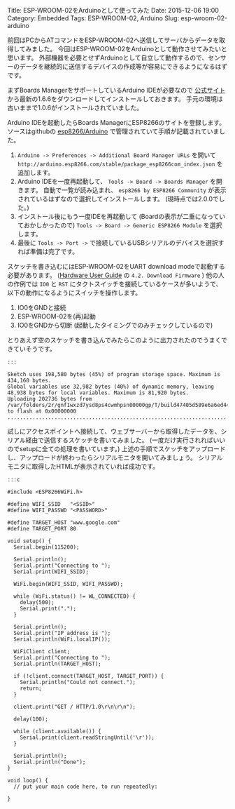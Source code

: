 Title: ESP-WROOM-02をArduinoとして使ってみた
Date: 2015-12-06 19:00
Category: Embedded
Tags: ESP-WROOM-02, Arduino
Slug: esp-wroom-02-arduino

前回はPCからATコマンドをESP-WROOM-02へ送信してサーバからデータを取得してみました。
今回はESP-WROOM-02をArduinoとして動作させてみたいと思います。
外部機器を必要とせずArduinoとして自立して動作するので、センサーのデータを継続的に送信するデバイスの作成等が容易にできるようになるはずです。

まずBoards ManagerをサポートしているArduino IDEが必要なので [公式サイト](https://www.arduino.cc/en/Main/Software) から最新の1.6.6をダウンロードしてインストールしておきます。
手元の環境は古いままで1.0.6がインストールされていました。

Arduino IDEを起動したらBoards ManagerにESP8266のサイトを登録します。
ソースはgithubの [esp8266/Arduino](https://github.com/esp8266/Arduino) で管理されていて手順が記載されていました。

1. `Arduino -> Preferences -> Additional Board Manager URLs` を開いて `http://arduino.esp8266.com/stable/package_esp8266com_index.json` を追加します。
2. Arduino IDEを一度再起動して、 `Tools -> Board -> Boards Manager` を開きます。
自動で一覧が読み込まれ、 `esp8266 by ESP8266 Community` が表示されているはずなので選択してインストールします。 (現時点では2.0.0でした。)
4. インストール後にもう一度IDEを再起動して (Boardの表示が二重になっていておかしかったので) `Tools -> Board -> Generic ESP8266 Module` を選択します。
5. 最後に `Tools -> Port ->` で接続しているUSBシリアルのデバイスを選択すれば準備は完了です。

スケッチを書き込むにはESP-WROOM-02をUART download modeで起動する必要があります。 ([Hardware User Guide](http://doc.switch-science.com/datasheets/0B-ESP8266__Hardware_User_Guide__EN_v1.1.pdf) の `4.2. Download Firmware` )
他の人の作例では `IO0` と `RST` にタクトスイッチを接続しているケースが多いようで、以下の動作になるようにスイッチを操作します。

1. IO0をGNDと接続
2. ESP-WROOM-02を(再)起動
3. IO0をGNDから切断 (起動したタイミングでのみチェックしているので)

とりあえず空のスケッチを書き込んでみたらこのように出力されたのでうまくできていそうです。

    :::

    Sketch uses 198,580 bytes (45%) of program storage space. Maximum is 434,160 bytes.
    Global variables use 32,982 bytes (40%) of dynamic memory, leaving 48,938 bytes for local variables. Maximum is 81,920 bytes.
    Uploading 202736 bytes from /var/folders/2r/gnf1wxzd7ysd8ps4cwmhpsn00000gp/T/build47405d589e6a6ed4482aeeb82c132d10.tmp/sketch_dec06a.ino.bin to flash at 0x00000000
    ......................................................................................................................................................................................................


試しにアクセスポイントへ接続して、ウェブサーバーから取得したデータを、シリアル経由で送信するスケッチを書いてみました。
(一度だけ実行されればいいのでsetupに全ての処理を書いています。)
上述の手順でスケッチをアップロードし、アップロードが終わったらシリアルモニタを開いてみましょう。
シリアルモニタに取得したHTMLが表示されていれば成功です。

    :::c

    #include <ESP8266WiFi.h>
    
    #define WIFI_SSID   "<SSID>"
    #define WIFI_PASSWD "<PASSWORD>"
    
    #define TARGET_HOST "www.google.com"
    #define TARGET_PORT 80
    
    void setup() {
      Serial.begin(115200);
      
      Serial.println();
      Serial.print("Connecting to ");
      Serial.print(WIFI_SSID);
      
      WiFi.begin(WIFI_SSID, WIFI_PASSWD);
      
      while (WiFi.status() != WL_CONNECTED) {
        delay(500);
        Serial.print(".");
      }
      
      Serial.println();
      Serial.print("IP address is ");
      Serial.println(WiFi.localIP());
    
      WiFiClient client;
      Serial.print("Connecting to ");
      Serial.println(TARGET_HOST);
      
      if (!client.connect(TARGET_HOST, TARGET_PORT)) {
        Serial.println("Could not connect.");
        return;
      }
    
      client.print("GET / HTTP/1.0\r\n\r\n");
    
      delay(100);
      
      while (client.available()) {
        Serial.print(client.readStringUntil('\r'));
      }
    
      Serial.println();
      Serial.println("Done");
    }
    
    void loop() {
      // put your main code here, to run repeatedly:
    
    }
